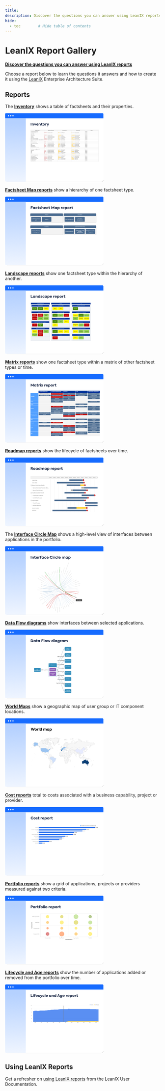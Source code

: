 ```yaml
---
title: 
description: Discover the questions you can answer using LeanIX reports
hide:
  - toc        # Hide table of contents
---
```

 
# LeanIX Report Gallery

**[Discover the questions you can answer using LeanIX reports][questions]**

Choose a report below to learn the questions it answers and how to create it using the [LeanIX](https://www.leanix.net/en/solutions/enterprise-architecture-suite) Enterprise Architecture Suite. 

## Reports

The **[Inventory][inventory]** shows a table of factsheets and their properties.

[![Inventory](assets/images/inventory-thumbnail.png)][inventory]

**[Factsheet Map reports][factsheet-map]** show a hierarchy of one factsheet type.

[![Factsheet Map reports](assets/images/factsheet-map-thumbnail.png)][factsheet-map]

**[Landscape reports][landscape]** show one factsheet type within the hierarchy of another. 

[![Landscape reports](assets/images/landscape-thumbnail.png)][landscape]

**[Matrix reports][matrix]** show one factsheet type within a matrix of other factsheet types or time.

[![Matrix reports](assets/images/matrix-thumbnail.png)][matrix]

**[Roadmap reports][roadmap]** show the lifecycle of factsheets over time. 

[![Roadmap reports](assets/images/roadmap-thumbnail.png)][roadmap]

The **[Interface Circle Map][interface]** shows a high-level view of interfaces between applications in the portfolio.

[![Interface Circle Map report](assets/images/interface-circle-map-thumbnail.png)][interface]

**[Data Flow diagrams][data-flow]** show interfaces between selected applications.

[![Data Flow diagrams](assets/images/dataflow-thumbnail.png)][data-flow]

**[World Maps][location]** show a geographic map of user group or IT component locations.

[![World Map reports](assets/images/world-map-thumbnail.png)][location]

**[Cost reports][cost]** total to costs associated with a business capability, project or provider.

[![Cost reports](assets/images/cost-thumbnail.png)][cost]

**[Portfolio reports][portfolio]** show a grid of applications, projects or providers measured against two criteria.

[![Portfolio reports](assets/images/portfolio-thumbnail.png)][portfolio]

**[Lifecycle and Age reports][lifecycle-age]** show the number of applications added or removed from the portfolio over time.

[![Lifecycle and Age reports](assets/images/lifecycle-age-thumbnail.png)][lifecycle-age]

## Using LeanIX Reports

Get a refresher on [using LeanIX reports](https://docs.leanix.net/docs/insights-through-reports) from the LeanIX User Documentation.


<!-- links -->
[questions]: questions.md 
[factsheet-map]: factsheet-map/ "Factsheet maps"
[landscape]: landscape/ "Landscape reports"
[matrix]: matrix/ "Matrix reports"
[roadmap]: roadmap/ "Roadmap reports"
[location]: location/ "World maps"
[interface]: interface/ "Interface Circle map"
[data-flow]: dataflow/ "Data Flow diagram"
[cost]: cost/ "Cost reports"
[lifecycle-age]: metrics/lifecycle-and-age-report "Lifecycle and Age reports"
[portfolio]: metrics/ "Portfolio reports"
[inventory]: inventory/ "Inventory"
